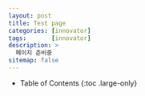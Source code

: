 ```yaml
---
layout: post
title: Test page
categories: [innovator]
tags:       [innovator]
description: >
  페이지 준비중
sitemap: false
---
```

- Table of Contents
{:toc .large-only}